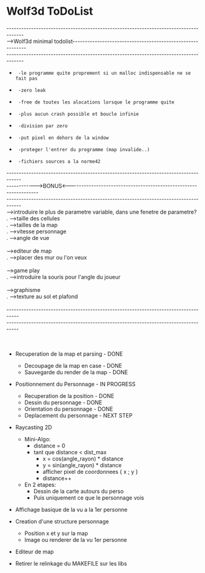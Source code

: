 # Wolf3d ToDoList<br/>
-------------------------------------------------------------------------------------<br/>
-->Wolf3d minimal todolist-----------------------------------------------------------<br/>
-------------------------------------------------------------------------------------<br/>

-      -le programme quite proprement si un malloc indispensable ne se fait pas
-      -zero leak
-      -free de toutes les alocations lorsque le programme quite
-      -plus aucun crash possible et boucle infinie
-      -division par zero
-      -put pixel en dehors de la window
-      -proteger l'entrer du programme (map invalide..)
-      -fichiers sources a la norme42
  
  
  
  
  
  
  
------------------------------------------------------------------------------------<br/>
------------>BONUS<-----------------------------------------------------------------<br/>
------------------------------------------------------------------------------------<br/>
-->introduire le plus de parametre variable, dans une fenetre de parametre?<br/>
.        -->taille des cellules<br/>
.        -->tailles de la map<br/>
.        -->vitesse personnage<br/>
.        -->angle de vue<br/>
        <br/>
-->editeur de map<br/>
.      -->placer des mur ou l'on veux<br/>
      <br/>
-->game play<br/>
.      -->introduire la souris pour l'angle du joueur<br/>
  <br/>
-->graphisme<br/>
.      -->texture au sol et plafond<br/>
<br/>
-----------------------------------------------------------------------------------<br/>
-----------------------------------------------------------------------------------<br/>
<br/>
<br/>
- Recuperation de la map et parsing - DONE
  - Decoupage de la map en case - DONE
  - Sauvegarde du render de la map - DONE

- Positionnement du Personnage - IN PROGRESS
  - Recuperation de la position - DONE
  - Dessin du personnage - DONE
  - Orientation du personnage - DONE
  - Deplacement du personnage - NEXT STEP

- Raycasting 2D
  - Mini-Algo:
    - distance = 0
    - tant que distance < dist_max
      - x = cos(angle_rayon) * distance
      - y = sin(angle_rayon) * distance
      - afficher pixel de coordonnees { x ; y }
      - distance++
  - En 2 etapes:
    - Dessin de la carte autours du perso
    - Puis uniquement ce que le personnage vois

- Affichage basique de la vu a la 1er personne

- Creation d'une structure personnage
  - Position x et y sur la map
  - Image ou renderer de la vu 1er personne

- Editeur de map

- Retirer le relinkage du MAKEFILE sur les libs

